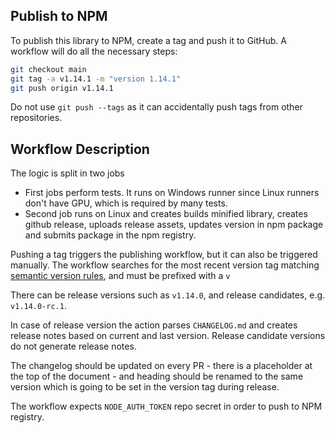 ## Publish to NPM

To publish this library to NPM, create a tag and push it to GitHub. A workflow will do all the necessary steps:

```bash
git checkout main
git tag -a v1.14.1 -m "version 1.14.1"
git push origin v1.14.1
```

Do not use `git push --tags` as it can accidentally push tags from other repositories.

## Workflow Description

The logic is split in two jobs
* First jobs perform tests. It runs on Windows runner since Linux runners don't have GPU, which is required by many tests.
* Second job runs on Linux and creates builds minified library, creates github release, uploads release assets,
  updates version in npm package and submits package in the npm registry.

Pushing a tag triggers the publishing workflow, but it can also be triggered manually.
The workflow searches for the most recent version tag matching [semantic version rules](https://classic.yarnpkg.com/en/docs/dependency-versions#toc-semantic-versioning),
and must be prefixed with a `v`

There can be release versions such as `v1.14.0`, and release candidates, e.g. `v1.14.0-rc.1`.

In case of release version the action parses `CHANGELOG.md` and creates release notes based on current and last version.
Release candidate versions do not generate release notes.

The changelog should be updated on every PR - there is a placeholder at the top of the document - and heading should be renamed to the same version which is going to be set in the version tag during release.

The workflow expects `NODE_AUTH_TOKEN` repo secret in order to push to NPM registry.
